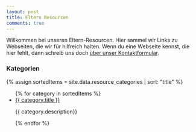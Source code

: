 ```yaml
---
layout: post
title: Eltern Resourcen
comments: true
---
```

Willkommen bei unseren Eltern-Resourcen. Hier sammel wir Links zu Webseiten, die wir für hilfreich halten. Wenn du eine Webseite kennst, die hier fehlt, dann schreib uns doch [über unser Kontaktformular](/contact).

### Kategorien

{% assign sortedItems = site.data.resource_categories | sort: "title" %}

<ul>
{% for category in sortedItems %}
  <li>
    <a href="/resourcen/{{ category.id }}">
      {{ category.title }}
    </a>
    <p>
    {{ category.description}}
    </p>
  </li>
{% endfor %}
</ul>